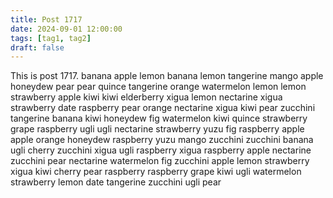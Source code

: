 ```yaml
---
title: Post 1717
date: 2024-09-01 12:00:00
tags: [tag1, tag2]
draft: false
---
```

This is post 1717.
banana
apple
lemon
banana
lemon
tangerine
mango
apple
honeydew
pear
pear
quince
tangerine
orange
watermelon
lemon
lemon
strawberry
apple
kiwi
kiwi
elderberry
xigua
lemon
nectarine
xigua
strawberry
date
raspberry
pear
orange
nectarine
xigua
kiwi
pear
zucchini
tangerine
banana
kiwi
honeydew
fig
watermelon
kiwi
quince
strawberry
grape
raspberry
ugli
ugli
nectarine
strawberry
yuzu
fig
raspberry
apple
apple
orange
honeydew
raspberry
yuzu
mango
zucchini
zucchini
banana
ugli
cherry
zucchini
xigua
ugli
raspberry
xigua
raspberry
apple
nectarine
zucchini
pear
nectarine
watermelon
fig
zucchini
apple
lemon
strawberry
xigua
kiwi
cherry
pear
raspberry
raspberry
grape
kiwi
ugli
watermelon
strawberry
lemon
date
tangerine
zucchini
ugli
pear
